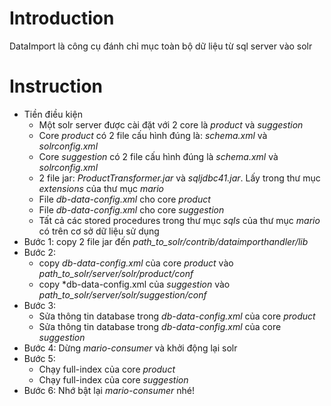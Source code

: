 # Introduction
DataImport là công cụ đánh chỉ mục toàn bộ dữ liệu từ sql server vào solr

# Instruction
- Tiền điều kiện
	- Một solr server được cài đặt với 2 core là *product* và *suggestion*
	- Core *product* có 2 file cấu hình đúng là: *schema.xml* và *solrconfig.xml*
	- Core *suggestion* có 2 file cấu hình đúng là *schema.xml* và *solrconfig.xml*
	- 2 file jar: *ProductTransformer.jar* và *sqljdbc41.jar*. Lấy trong thư mục *extensions* của thư mục *mario*
	- File *db-data-config.xml* cho core *product*
	- File *db-data-config.xml* cho core *suggestion*
	- Tất cả các stored procedures trong thư mục *sqls* của thư mục *mario* có trên cơ sở dữ liệu sử dụng
- Bước 1: copy 2 file jar đến *path_to_solr/contrib/dataimporthandler/lib*
- Bước 2: 
	- copy *db-data-config.xml* của core *product* vào *path_to_solr/server/solr/product/conf*
	- copy *db-data-config.xml của *suggestion* vào *path_to_solr/server/solr/suggestion/conf*
- Bước 3:
	- Sửa thông tin database trong *db-data-config.xml* của core *product*
	- Sửa thông tin database trong *db-data-config.xml* của core *suggestion*
- Bước 4: Dừng *mario-consumer* và khởi động lại solr
- Bước 5:
	- Chạy full-index của core *product*
	- Chạy full-index của core *suggestion*
- Bước 6: Nhớ bật lại *mario-consumer* nhé!